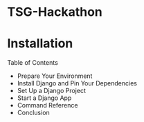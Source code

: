 # TSG-Hackathon

# Installation
Table of Contents
* Prepare Your Environment
* Install Django and Pin Your Dependencies
* Set Up a Django Project
* Start a Django App
* Command Reference
* Conclusion
